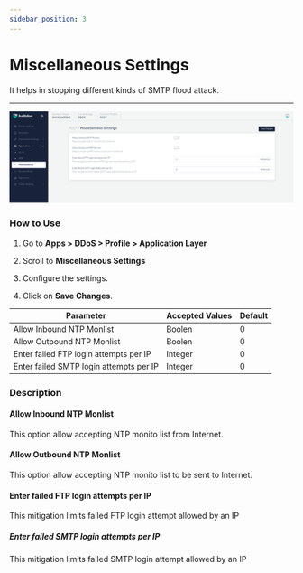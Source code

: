 ```yaml
---
sidebar_position: 3
---
```


# Miscellaneous Settings

It helps in stopping different kinds of SMTP flood attack.

---

![miscellaneous_settimgs](\img\ddos\v2\mis.png)

### How to Use

1. Go to **Apps > DDoS > Profile > Application Layer**

2. Scroll to **Miscellaneous Settings**

3. Configure the settings.

4. Click on **Save Changes**.

| Parameter                               | Accepted Values  | Default |
|-----------------------------------------|------------------|---------|
| Allow Inbound NTP Monlist               | Boolen           | 0       |
| Allow Outbound NTP Monlist              | Boolen           | 0       |
| Enter failed FTP login attempts per IP  | Integer          | 0       |
| Enter failed SMTP login attempts per IP | Integer          | 0       |

### Description

#### Allow Inbound NTP Monlist

This option allow accepting NTP monito list from Internet.

#### Allow Outbound NTP Monlist

This option allow accepting NTP monito list to be sent to Internet.

#### Enter failed FTP login attempts per IP

This mitigation limits failed FTP login attempt allowed by an IP

##### Enter failed SMTP login attempts per IP

This mitigation limits failed SMTP login attempt allowed by an IP